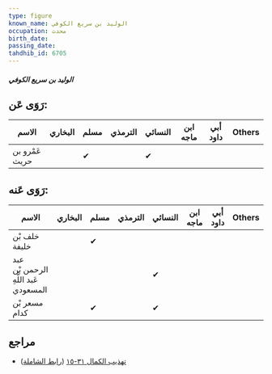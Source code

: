 ```yaml
---
type: figure
known_name: الوليد بن سريع الكوفي
occupation: محدث
birth_date:
passing_date:
tahdhib_id: 6705
---
```

##### الوليد بن سريع الكوفي

## رَوَى عَن:
| الاسم          | البخاري | مسلم | الترمذي | النسائي | ابن ماجه | أبي داود | Others |
| -------------- | ------- | ---- | ------- | ------- | -------- | -------- | ------ |
| عَمْرو بن حريث |         | ✔    |         | ✔       |          |          |        |
## رَوَى عَنه:
| الاسم                                | البخاري | مسلم | الترمذي | النسائي | ابن ماجه | أبي داود | Others |
| ------------------------------------ | ------- | ---- | ------- | ------- | -------- | -------- | ------ |
| خلف بْن خليفة                        |         | ✔    |         |         |          |          |        |
| عبد الرحمن بْن عَبد اللَّهِ المسعودي |         |      |         | ✔       |          |          |        |
| مسعر بْن كدام                        |         | ✔    |         | ✔       |          |          |        |
## مراجع
- [تهذيب الكمال ٣١-١٥](obsidian://open?vault=Tahdhib-al-Kamal&file=Figures/٦٧٠٥-الوليد%20بن%20سريع%20الكوفي) ([رابط الشاملة](https://shamela.ws/book/3722/16563))